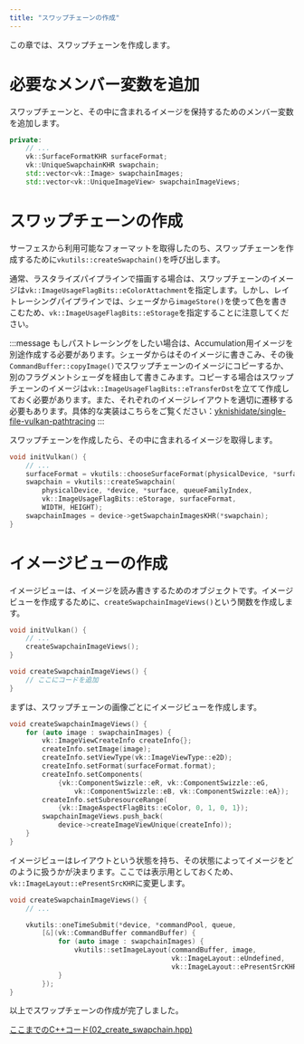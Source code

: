 ```yaml
---
title: "スワップチェーンの作成"
---
```


この章では、スワップチェーンを作成します。

# 必要なメンバー変数を追加

スワップチェーンと、その中に含まれるイメージを保持するためのメンバー変数を追加します。

```cpp
private:
    // ...
    vk::SurfaceFormatKHR surfaceFormat;
    vk::UniqueSwapchainKHR swapchain;
    std::vector<vk::Image> swapchainImages;
    std::vector<vk::UniqueImageView> swapchainImageViews;
```

# スワップチェーンの作成

サーフェスから利用可能なフォーマットを取得したのち、スワップチェーンを作成するために`vkutils::createSwapchain()`を呼び出します。

通常、ラスタライズパイプラインで描画する場合は、スワップチェーンのイメージは`vk::ImageUsageFlagBits::eColorAttachment`を指定します。しかし、レイトレーシングパイプラインでは、シェーダから`imageStore()`を使って色を書きこむため、`vk::ImageUsageFlagBits::eStorage`を指定することに注意してください。

:::message
もしパストレーシングをしたい場合は、Accumulation用イメージを別途作成する必要があります。シェーダからはそのイメージに書きこみ、その後`CommandBuffer::copyImage()`でスワップチェーンのイメージにコピーするか、別のフラグメントシェーダを経由して書きこみます。コピーする場合はスワップチェーンのイメージは`vk::ImageUsageFlagBits::eTransferDst`を立てて作成しておく必要があります。また、それぞれのイメージレイアウトを適切に遷移する必要もあります。具体的な実装はこちらをご覧ください：[yknishidate/single-file-vulkan-pathtracing](https://github.com/yknishidate/single-file-vulkan-pathtracing)
:::

スワップチェーンを作成したら、その中に含まれるイメージを取得します。

```cpp
void initVulkan() {
    // ...
    surfaceFormat = vkutils::chooseSurfaceFormat(physicalDevice, *surface);
    swapchain = vkutils::createSwapchain(
        physicalDevice, *device, *surface, queueFamilyIndex,
        vk::ImageUsageFlagBits::eStorage, surfaceFormat,
        WIDTH, HEIGHT);
    swapchainImages = device->getSwapchainImagesKHR(*swapchain);
}
```

# イメージビューの作成

イメージビューは、イメージを読み書きするためのオブジェクトです。イメージビューを作成するために、`createSwapchainImageViews()`という関数を作成します。

```cpp
void initVulkan() {
    // ...
    createSwapchainImageViews();
}

void createSwapchainImageViews() {
    // ここにコードを追加
}
```

まずは、スワップチェーンの画像ごとにイメージビューを作成します。

```cpp
void createSwapchainImageViews() {
    for (auto image : swapchainImages) {
        vk::ImageViewCreateInfo createInfo{};
        createInfo.setImage(image);
        createInfo.setViewType(vk::ImageViewType::e2D);
        createInfo.setFormat(surfaceFormat.format);
        createInfo.setComponents(
            {vk::ComponentSwizzle::eR, vk::ComponentSwizzle::eG,
                vk::ComponentSwizzle::eB, vk::ComponentSwizzle::eA});
        createInfo.setSubresourceRange(
            {vk::ImageAspectFlagBits::eColor, 0, 1, 0, 1});
        swapchainImageViews.push_back(
            device->createImageViewUnique(createInfo));
    }
}
```

イメージビューはレイアウトという状態を持ち、その状態によってイメージをどのように扱うかが決まります。ここでは表示用としておくため、`vk::ImageLayout::ePresentSrcKHR`に変更します。

```cpp
void createSwapchainImageViews() {
    // ...

    vkutils::oneTimeSubmit(*device, *commandPool, queue,
        [&](vk::CommandBuffer commandBuffer) {
            for (auto image : swapchainImages) {
                vkutils::setImageLayout(commandBuffer, image,
                                        vk::ImageLayout::eUndefined,
                                        vk::ImageLayout::ePresentSrcKHR);
            }
        });
}
```

以上でスワップチェーンの作成が完了しました。

[ここまでのC++コード(02_create_swapchain.hpp)](https://github.com/nishidate-yuki/vulkan_raytracing_from_scratch/blob/master/code/02_create_swapchain.hpp)
